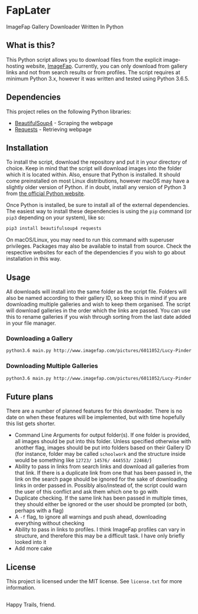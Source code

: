 # FapLater
ImageFap Gallery Downloader Written In Python


## What is this?
This Python script allows you to download files from the explicit image-hosting website, [ImageFap](https://imagefap.com/). Currently, you can only download from gallery links and not from search results or from profiles. The script requires at minimum Python 3.x, however it was written and tested using Python 3.6.5.

## Dependencies
This project relies on the following Python libraries:

- [BeautifulSoup4](https://www.crummy.com/software/BeautifulSoup/) - Scraping the webpage
- [Requests](http://docs.python-requests.org/en/master/) - Retrieving webpage

## Installation
To install the script, download the repository and put it in your directory of choice. Keep in mind that the script will download images into the folder which it is located within. Also, ensure that Python is installed. It should come preinstalled on most Linux distributions, however macOS may have a slightly older version of Python. if in doubt, install any version of Python 3 from [the official Python website](https://python.org).

Once Python is installed, be sure to install all of the external dependencies. The easiest way to install these dependencies is using the `pip` command (or `pip3` depending on your system), like so:

```bash
pip3 install beautifulsoup4 requests
```

On macOS/Linux, you may need to run this command with superuser privileges. Packages may also be available to install from source. Check the respective websites for each of the dependencies if you wish to go about installation in this way.

## Usage
All downloads will install into the same folder as the script file. Folders will also be named according to their gallery ID, so keep this in mind if you are downloading multiple galleries and wish to keep them organised. The script will download galleries in the order which the links are passed. You can use this to rename galleries if you wish through sorting from the last date added in your file manager.

### Downloading a Gallery

```bash
python3.6 main.py http://www.imagefap.com/pictures/6011052/Lucy-Pinder
```

### Downloading Multiple Galleries

```bash
python3.6 main.py http://www.imagefap.com/pictures/6011052/Lucy-Pinder http://www.imagefap.com/pictures/6433324/Emma-Glover-See-Thru http://www.imagefap.com/pictures/6288310/Lucy-V
```

## Future plans

There are a number of planned features for this downloader. There is no date on when these features will be implemented, but with time hopefully this list gets shorter.

- Command Line Arguments for output folder(s). If one folder is provided, all images should be put into this folder. Unless specified otherwise with another flag, images should be put into folders based on their Gallery ID (for instance, folder may be called `schoolwork` and the structure inside would be something like `12723/ 14576/ 444553/ 22468/`)
- Ability to pass in links from search links and download all galleries from that link. If there is a duplicate link from one that has been passed in, the link on the search page should be ignored for the sake of downloading links in order passed in. Possibly also/instead of, the script could warn the user of this conflict and ask them which one to go with
- Duplicate checking. If the same link has been passed in multiple times, they should either be ignored or the user should be prompted (or both, perhaps with a flag)
- A `-f` flag, to ignore all warnings and push ahead, downloading everything without checking
- Ability to pass in links to profiles. I think ImageFap profiles can vary in structure, and therefore this may be a difficult task. I have only briefly looked into it
- Add more cake

## License
This project is licensed under the MIT license. See `license.txt` for more information.

##

Happy Trails, friend.
